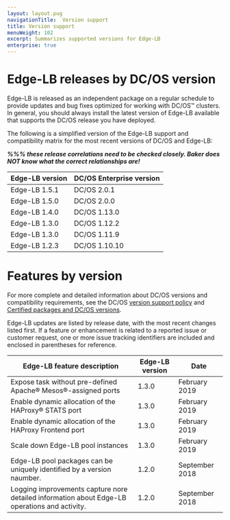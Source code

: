```yaml
---
layout: layout.pug
navigationTitle:  Version support
title: Version support
menuWeight: 102
excerpt: Summarizes supported versions for Edge-LB
enterprise: true
---
```


# Edge-LB releases by DC/OS version

Edge-LB is released as an independent package on a regular schedule to provide updates and bug fixes optimized for working with DC/OS&trade; clusters. In general, you should always install the latest version of Edge-LB available that supports the DC/OS release you have deployed.

The following is a simplified version of the Edge-LB support and compatibility matrix for the most recent versions of DC/OS and Edge-LB:

***%%% these release correlations need to be checked closely. Baker does NOT know what the correct relationships are!***

| Edge-LB version | DC/OS Enterprise version |
|------------------|-------------------------|
| Edge-LB 1.5.1    | DC/OS 2.0.1             |
| Edge-LB 1.5.0    | DC/OS 2.0.0             |
| Edge-LB 1.4.0    | DC/OS 1.13.0            |
| Edge-LB 1.3.0    | DC/OS 1.12.2            |
| Edge-LB 1.3.0    | DC/OS 1.11.9            |
| Edge-LB 1.2.3    | DC/OS 1.10.10           |


# Features by version

For more complete and detailed information about DC/OS versions and compatibility requirements, see the DC/OS [version support policy](/mesosphere/dcos/release-notes/version-policy/) and [Certified packages and DC/OS versions](/mesosphere/dcos/release-notes/version-policy/#certified-packages-and-dcos-versions).

Edge-LB updates are listed by release date, with the most recent changes listed first. If a feature or enhancement is related to a reported issue or customer request, one or more issue tracking identifiers are included and enclosed in parentheses for reference.

|<b> Edge-LB feature description</b> | <b>Edge-LB version</b> | <b>Date</b> |
|-------------------------------| ----------------- | ----------- |
Expose task without pre-defined Apache&reg; Mesos&reg;-assigned ports | 1.3.0 | February 2019 |
Enable dynamic allocation of the HAProxy&reg; STATS port | 1.3.0 | February 2019 |
Enable dynamic allocation of the HAProxy Frontend port | 1.3.0 | February 2019 |
Scale down Edge-LB pool instances | 1.3.0 | February 2019 |
Edge-LB pool packages can be uniquely identified by a version naumber. | 1.2.0 | September 2018
Logging improvements capture nore detailed information about Edge-LB operations and activity. | 1.2.0 | September 2018

